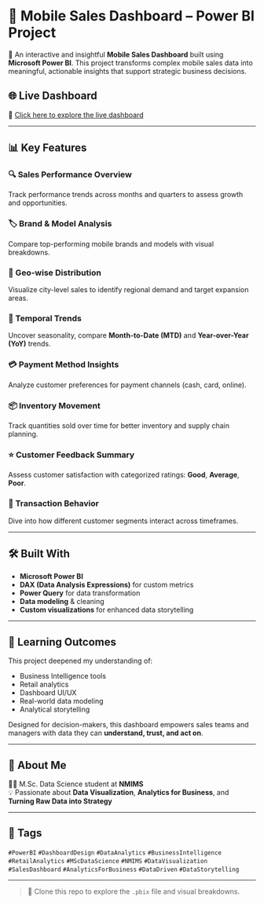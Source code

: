 # 📱 Mobile Sales Dashboard – Power BI Project

🚀 An interactive and insightful **Mobile Sales Dashboard** built using **Microsoft Power BI**. This project transforms complex mobile sales data into meaningful, actionable insights that support strategic business decisions.

## 🌐 Live Dashboard
🔗 [Click here to explore the live dashboard](https://t.ly/G6-Pb)

---

## 📊 Key Features

### 🔍 Sales Performance Overview
Track performance trends across months and quarters to assess growth and opportunities.

### 🏷️ Brand & Model Analysis
Compare top-performing mobile brands and models with visual breakdowns.

### 📍 Geo-wise Distribution
Visualize city-level sales to identify regional demand and target expansion areas.

### 📅 Temporal Trends
Uncover seasonality, compare **Month-to-Date (MTD)** and **Year-over-Year (YoY)** trends.

### 💳 Payment Method Insights
Analyze customer preferences for payment channels (cash, card, online).

### 📦 Inventory Movement
Track quantities sold over time for better inventory and supply chain planning.

### ⭐ Customer Feedback Summary
Assess customer satisfaction with categorized ratings: **Good**, **Average**, **Poor**.

### 🧾 Transaction Behavior
Dive into how different customer segments interact across timeframes.

---

## 🛠️ Built With

- **Microsoft Power BI**
- **DAX (Data Analysis Expressions)** for custom metrics
- **Power Query** for data transformation
- **Data modeling** & cleaning
- **Custom visualizations** for enhanced data storytelling

---

## 🎯 Learning Outcomes

This project deepened my understanding of:

- Business Intelligence tools
- Retail analytics
- Dashboard UI/UX
- Real-world data modeling
- Analytical storytelling

Designed for decision-makers, this dashboard empowers sales teams and managers with data they can **understand, trust, and act on**.

---

## 📌 About Me

👨‍🎓 M.Sc. Data Science student at **NMIMS**  
💡 Passionate about **Data Visualization**, **Analytics for Business**, and **Turning Raw Data into Strategy**

---

## 🔖 Tags

`#PowerBI` `#DashboardDesign` `#DataAnalytics` `#BusinessIntelligence`  
`#RetailAnalytics` `#MScDataScience` `#NMIMS` `#DataVisualization`  
`#SalesDashboard` `#AnalyticsForBusiness` `#DataDriven` `#DataStorytelling`

---

> 📁 Clone this repo to explore the `.pbix` file and visual breakdowns.
